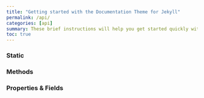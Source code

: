 ```yaml
---
title: "Getting started with the Documentation Theme for Jekyll"
permalink: /api/
categories: [api]
summary: These brief instructions will help you get started quickly with the theme. The other topics in this help provide additional information and detail about working with other aspects of this theme and Jekyll.
toc: true
---
```


### Static

### Methods

### Properties & Fields
